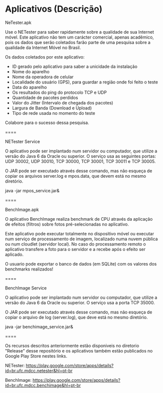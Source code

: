 Aplicativos (Descrição)
====

NeTester.apk

Use o NETester para saber rapidamente sobre a qualidade de sua Internet móvel.
Este aplicativo não tem um carácter comercial, apenas acadêmico, pois os dados que serão coletados farão parte de uma pesquisa sobre a qualidade da Internet Móvel no Brasil.

Os dados coletados por este aplicativo:
- ID gerado pelo aplicativo para saber a unicidade da instalação
- Nome do aparelho
- Nome da operadora de celular
- Localidade do usuário (GPS), para guardar a região onde foi feito o teste
- Data do aparelho
- Os resultados do ping do protocolo TCP e UDP
- Quantidade de pacotes perdidos
- Valor do Jitter (Intervalo de chegada dos pacotes)
- Largura de Banda (Download e Upload)
- Tipo de rede usada no momento do teste

Colabore para o sucesso dessa pesquisa.

====

NETester Service

O aplicativo pode ser implantado num servidor ou computador, que utilize a versão do Java 6 da Oracle ou superior. O serviço usa as seguintes portas: UDP 30002, UDP 30010, TCP 30000, TCP 30001, TCP 30011 e TCP 30005.

O JAR pode ser executado através desse comando, mas não esqueça de copiar os arquivos server.log e mpos.data, que devem está no mesmo diretório.

java -jar mpos_service.jar&

====

BenchImage.apk

O aplicativo BenchImage realiza benchmark de CPU através da aplicação de efeitos (filtros) sobre fotos pré-selecionadas no aplicativo. 

Este aplicativo pode executar totalmente no dispositivo móvel ou executar num serviço de processamento de imagem, localizado numa nuvem pública ou num cloudlet (servidor local). No caso do processamento remoto o aplicativo transfere a foto para o servidor e a recebe após o efeito ser aplicado.

O usuario pode exportar o banco de dados (em SQLite) com os valores dos benchmarks realizados!

====

BenchImage Service

O aplicativo pode ser implantado num servidor ou computador, que utilize a versão do Java 6 da Oracle ou superior. O serviço usa a porta TCP 35000.

O JAR pode ser executado através desse comando, mas não esqueça de copiar o arquivo de log (server.log), que deve está no mesmo diretório.

java -jar benchimage_service.jar&

====

Os recursos descritos anteriormente estão disponiveis no diretorio "Release" desse repositório e os aplicativos também estão publicados no Google Play Store nestes links.

NETester: https://play.google.com/store/apps/details?id=br.ufc.mdcc.netester&hl=pt-br

BenchImage: https://play.google.com/store/apps/details?id=br.ufc.mdcc.benchimage&hl=pt-br

